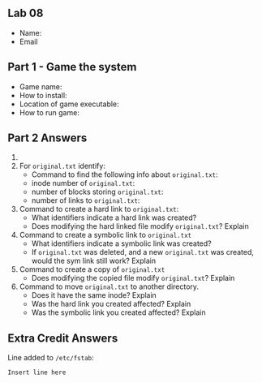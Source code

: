 ## Lab 08

- Name:
- Email

## Part 1 - Game the system

- Game name: 
- How to install:
- Location of game executable:
- How to run game:

## Part 2 Answers

1.
2. For `original.txt` identify:
   - Command to find the following info about `original.txt`:
   - inode number of `original.txt`:
   - number of blocks storing `original.txt`:
   - number of links to `original.txt`:
3. Command to create a hard link to `original.txt`:
   - What identifiers indicate a hard link was created?
   - Does modifying the hard linked file modify `original.txt`? Explain
4. Command to create a symbolic link to `original.txt`
   - What identifiers indicate a symbolic link was created?
   - If `original.txt` was deleted, and a new `original.txt` was created, would the sym link still work? Explain
5. Command to create a copy of `original.txt`
   - Does modifying the copied file modify `original.txt`? Explain
6. Command to move `original.txt` to another directory.
   - Does it have the same inode? Explain
   - Was the hard link you created affected? Explain
   - Was the symbolic link you created affected? Explain

## Extra Credit Answers

Line added to `/etc/fstab`:

```
Insert line here
```
